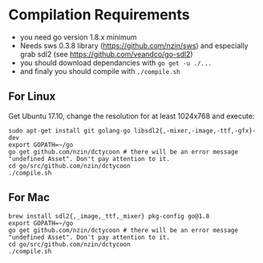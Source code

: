 # Compilation Requirements

- you need go version 1.8.x minimum
- Needs sws 0.3.8 library (https://github.com/nzin/sws) and especially grab sdl2 (see https://github.com/veandco/go-sdl2)
- you should download dependancies with `go get -u ./...`
- and finaly you should compile with `./compile.sh`

## For Linux

Get Ubuntu 17.10, change the resolution for at least 1024x768 and execute:
```
sudo apt-get install git golang-go libsdl2{,-mixer,-image,-ttf,-gfx}-dev
export GOPATH=~/go
go get github.com/nzin/dctycoon # there will be an error message "undefined Asset". Don't pay attention to it.
cd go/src/github.com/nzin/dctycoon
./compile.sh
```

## For Mac

```
brew install sdl2{,_image,_ttf,_mixer} pkg-config go@1.8
export GOPATH=~/go
go get github.com/nzin/dctycoon # there will be an error message "undefined Asset". Don't pay attention to it.
cd go/src/github.com/nzin/dctycoon
./compile.sh
```
